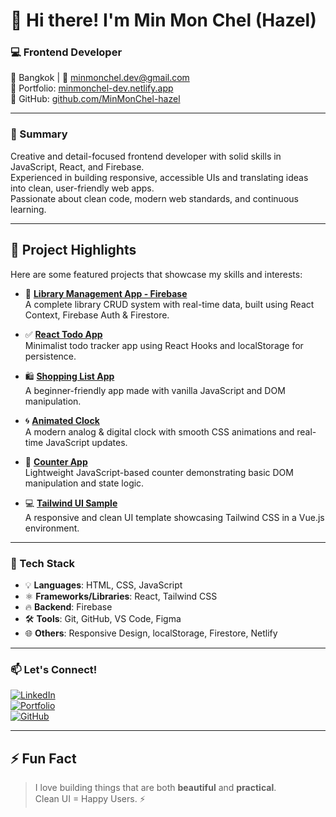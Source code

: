 # 👋 Hi there! I'm Min Mon Chel (Hazel)

### 💻 Frontend Developer

📍 Bangkok | 📧 minmonchel.dev@gmail.com  
🔗 Portfolio: [minmonchel-dev.netlify.app](https://minmonchel-dev.netlify.app)  
🐙 GitHub: [github.com/MinMonChel-hazel](https://github.com/MinMonChel-hazel)

---

### 🧾 Summary  
Creative and detail-focused frontend developer with solid skills in JavaScript, React, and Firebase.  
Experienced in building responsive, accessible UIs and translating ideas into clean, user-friendly web apps.  
Passionate about clean code, modern web standards, and continuous learning.

---

## 🚀 Project Highlights

Here are some featured projects that showcase my skills and interests:

- 🎯 **[Library Management App - Firebase](https://github.com/MinMonChel-hazel/Library-Management-App-Firebase)**  
  A complete library CRUD system with real-time data, built using React Context, Firebase Auth & Firestore.

- ✅ **[React Todo App](https://github.com/MinMonChel-hazel/React-Todo-App)**  
  Minimalist todo tracker app using React Hooks and localStorage for persistence.

- 🛍️ **[Shopping List App](https://github.com/MinMonChel-hazel/Shopping-List)**  
  A beginner-friendly app made with vanilla JavaScript and DOM manipulation.

- 🌀 **[Animated Clock](https://github.com/MinMonChel-hazel/Clock)**  
  A modern analog & digital clock with smooth CSS animations and real-time JavaScript updates.

- 🔢 **[Counter App](https://github.com/MinMonChel-hazel/Counter-Project)**  
  Lightweight JavaScript-based counter demonstrating basic DOM manipulation and state logic.

- 💻 **[Tailwind UI Sample](https://github.com/MinMonChel-hazel/Tailwind-Css-Project)**  
  A responsive and clean UI template showcasing Tailwind CSS in a Vue.js environment.

---

### 🧰 Tech Stack

- 💡 **Languages**: HTML, CSS, JavaScript  
- ⚛️ **Frameworks/Libraries**: React, Tailwind CSS  
- 🔥 **Backend**: Firebase  
- 🛠️ **Tools**: Git, GitHub, VS Code, Figma  
- 🌐 **Others**: Responsive Design, localStorage, Firestore, Netlify

---

### 📫 Let's Connect!

[![LinkedIn](https://img.shields.io/badge/LinkedIn-blue?style=flat&logo=linkedin)](https://linkedin.com/in/MinMonChel-hazel)  
[![Portfolio](https://img.shields.io/badge/Portfolio-Netlify-green?style=flat&logo=netlify)](https://minmonchel-dev.netlify.app)  
[![GitHub](https://img.shields.io/badge/GitHub-black?style=flat&logo=github)](https://github.com/MinMonChel-hazel)

---

## ⚡ Fun Fact

> I love building things that are both **beautiful** and **practical**.  
> Clean UI = Happy Users. ⚡
